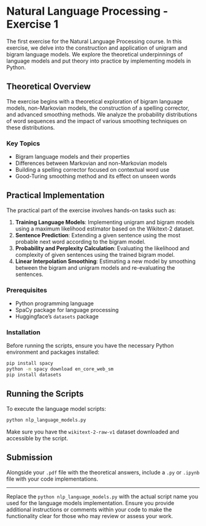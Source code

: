 # Natural Language Processing - Exercise 1

The first exercise for the Natural Language Processing course. In this exercise, we delve into the construction and application of unigram and bigram language models. We explore the theoretical underpinnings of language models and put theory into practice by implementing models in Python.

## Theoretical Overview

The exercise begins with a theoretical exploration of bigram language models, non-Markovian models, the construction of a spelling corrector, and advanced smoothing methods. We analyze the probability distributions of word sequences and the impact of various smoothing techniques on these distributions.

### Key Topics

- Bigram language models and their properties
- Differences between Markovian and non-Markovian models
- Building a spelling corrector focused on contextual word use
- Good-Turing smoothing method and its effect on unseen words

## Practical Implementation

The practical part of the exercise involves hands-on tasks such as:

1. **Training Language Models**: Implementing unigram and bigram models using a maximum likelihood estimator based on the Wikitext-2 dataset.
2. **Sentence Prediction**: Extending a given sentence using the most probable next word according to the bigram model.
3. **Probability and Perplexity Calculation**: Evaluating the likelihood and complexity of given sentences using the trained bigram model.
4. **Linear Interpolation Smoothing**: Estimating a new model by smoothing between the bigram and unigram models and re-evaluating the sentences.

### Prerequisites

- Python programming language
- SpaCy package for language processing
- Huggingface’s `datasets` package

### Installation

Before running the scripts, ensure you have the necessary Python environment and packages installed:

```bash
pip install spacy
python -m spacy download en_core_web_sm
pip install datasets
```

## Running the Scripts

To execute the language model scripts:

```bash
python nlp_language_models.py
```

Make sure you have the `wikitext-2-raw-v1` dataset downloaded and accessible by the script.

## Submission

Alongside your `.pdf` file with the theoretical answers, include a `.py` or `.ipynb` file with your code implementations.

---

Replace the `python nlp_language_models.py` with the actual script name you used for the language models implementation. Ensure you provide additional instructions or comments within your code to make the functionality clear for those who may review or assess your work.
